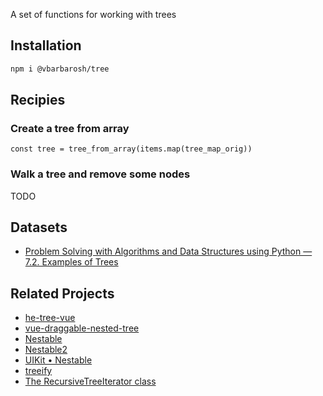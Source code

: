 A set of functions for working with trees

## Installation

```sh
npm i @vbarbarosh/tree
```

## Recipies

### Create a tree from array

    const tree = tree_from_array(items.map(tree_map_orig))

### Walk a tree and remove some nodes

TODO

## Datasets

* [Problem Solving with Algorithms and Data Structures using Python — 7.2. Examples of Trees](https://runestone.academy/runestone/books/published/pythonds/Trees/ExamplesofTrees.html)

## Related Projects

* [he-tree-vue](https://github.com/phphe/he-tree-vue)
* [vue-draggable-nested-tree](https://github.com/phphe/vue-draggable-nested-tree)
* [Nestable](https://dbushell.com/Nestable/)
* [Nestable2](https://ramonsmit.github.io/Nestable2/)
* [UIKit • Nestable](https://getuikit.com/v2/docs/nestable.html)
* [treeify](https://github.com/notatestuser/treeify)
* [The RecursiveTreeIterator class](https://www.php.net/manual/en/class.recursivetreeiterator.php)
